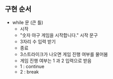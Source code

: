 ## 구현 순서
+ while 문 (큰 틀)
   + 시작
    + "숫자 야구 게임을 시작합니다." 시작 문구
    + 3자리 수 입력 받기
   + 종료
    + 3스트라이크가 나오면 게임 진행 여부를 물어봄
    + 게임 진행 여부는 1 과 2 입력으로 받음
    + 1 : continue
    + 2 : break
